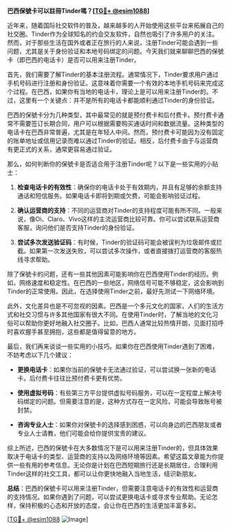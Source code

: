 **巴西保號卡可以註冊Tinder嗎？[[TG💪+ @esim1088](https://t.me/s/esim1088)]**

近年来，随着国际社交软件的普及，越来越多的人开始使用这些平台来拓展自己的社交圈。Tinder作为全球知名的约会交友软件，自然也吸引了许多用户的关注。然而，对于那些生活在国外或者正在旅行的人来说，注册Tinder可能会遇到一些问题，尤其是关于身份验证和本地号码绑定的问题。今天我们就来聊聊巴西的保號卡（即巴西的电话卡）是否可以用来注册Tinder。

首先，我们需要了解Tinder的基本注册流程。通常情况下，Tinder要求用户通过手机号码进行注册和身份验证。这意味着你需要一个有效的本地手机号码来完成这个过程。在巴西，如果你有当地的电话卡，理论上是可以用来注册Tinder的。不过，这里有一个关键点：并不是所有的电话卡都能顺利通过Tinder的身份验证。

巴西的保號卡分为几种类型，其中最常见的就是预付费卡和后付费卡。预付费卡通常不需要签订长期合同，用户可以根据需要购买通话时间和数据流量。这种类型的电话卡在巴西非常普遍，尤其是在年轻人中间。然而，预付费卡可能因为没有固定的账单地址或信用记录而难以通过Tinder的验证。相反，后付费卡由于与运营商有更正式的关系，通常更容易通过验证。

那么，如何判断你的保號卡是否适合用于注册Tinder呢？以下是一些实用的小贴士：

1. **检查电话卡的有效性**：确保你的电话卡处于有效期内，并且有足够的余额支持通话和短信服务。如果电话卡即将到期或欠费，可能会影响验证过程。

2. **确认运营商的支持**：不同的运营商对Tinder的支持程度可能有所不同。一般来说，像Oi、Claro、Vivo这样的主流运营商比较可靠。你可以尝试联系运营商客服，询问他们是否支持Tinder的身份验证。

3. **尝试多次发送验证码**：有时候，Tinder的验证码可能会被误判为垃圾邮件或拦截。如果第一次发送失败，可以尝试多次操作，或者直接拨打运营商的客服热线寻求帮助。

除了保號卡的问题，还有一些其他因素可能影响你在巴西使用Tinder的经历。例如，网络速度和稳定性。在巴西的一些地区，网络信号可能不够稳定，这会影响到Tinder的正常使用。因此，在选择使用Tinder之前，最好先测试一下网络环境。

此外，文化差异也是不可忽视的因素。巴西是一个多元文化的国家，人们的生活方式和社交习惯与许多其他国家有很大不同。在使用Tinder时，了解当地的文化习俗可以帮助你更好地融入社交圈子。比如，巴西人通常比较热情开朗，见面打招呼时喜欢握手甚至拥抱，这些都是值得留意的地方。

最后，我们再来谈谈一些实用的小技巧。如果你在巴西使用Tinder遇到了困难，不妨考虑以下几个建议：

- **更换电话卡**：如果你当前的保號卡无法通过验证，可以尝试换一张新的电话卡。后付费卡往往比预付费卡更有优势。
  
- **使用虚拟号码**：有些第三方平台提供虚拟号码服务，可以在一定程度上解决号码绑定的问题。但需要注意的是，这种方式存在一定风险，可能会导致账号被封禁。

- **咨询专业人士**：如果你对保號卡的选择感到困惑，可以向身边的巴西朋友或者专业人士请教，他们可能会给你提供宝贵的建议。

综上所述，巴西的保號卡在大多数情况下是可以用来注册Tinder的，但具体效果取决于电话卡的类型、运营商的支持以及网络环境等因素。希望这篇文章能为你提供一些有用的参考信息。无论你是计划在巴西短期旅行还是长期居住，合理利用Tinder这样的社交工具，都可以让你更快地融入当地生活，结识新朋友。

**总结**：巴西的保號卡可以用来注册Tinder，但需要注意电话卡的有效性和运营商的支持情况。如果你遇到了问题，可以尝试更换电话卡或寻求专业帮助。无论怎样，保持积极的心态和开放的态度，会让你在巴西的生活更加丰富多彩。

[[TG💪+ @esim1088](https://t.me/s/esim1088) ![Image](https://i.postimg.cc/4NQfJmqS/Snipaste-2025-05-13-00-14-12.png)]